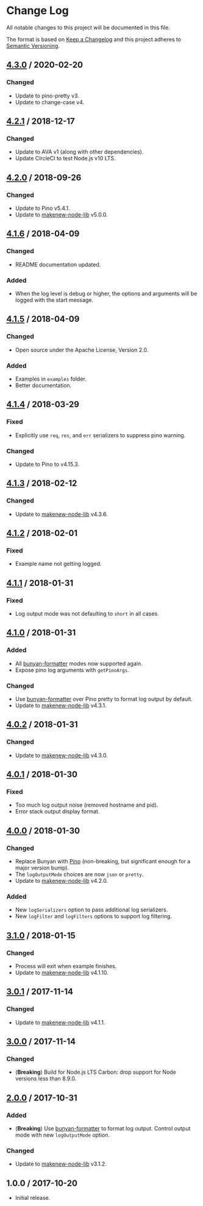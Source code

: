 # Change Log

All notable changes to this project will be documented in this file.

The format is based on [Keep a Changelog](https://keepachangelog.com/)
and this project adheres to [Semantic Versioning](https://semver.org/).

## [4.3.0] / 2020-02-20

### Changed

- Update to pino-pretty v3.
- Update to change-case v4.

## [4.2.1] / 2018-12-17

### Changed

- Update to AVA v1 (along with other dependencies).
- Update CircleCI to test Node.js v10 LTS.

## [4.2.0] / 2018-09-26

### Changed

- Update to Pino v5.4.1.
- Update to [makenew-node-lib] v5.0.0.

## [4.1.6] / 2018-04-09

### Changed

- README documentation updated.

### Added

- When the log level is debug or higher,
  the options and arguments will be logged with the start message.

## [4.1.5] / 2018-04-09

### Changed

- Open source under the Apache License, Version 2.0.

### Added

- Examples in `examples` folder.
- Better documentation.

## [4.1.4] / 2018-03-29

### Fixed

- Explicitly use `req`, `res`, and `err` serializers
  to suppress pino warning.

### Changed

- Update to Pino to v4.15.3.

## [4.1.3] / 2018-02-12

### Changed

- Update to [makenew-node-lib] v4.3.6.

## [4.1.2] / 2018-02-01

### Fixed

- Example name not getting logged.

## [4.1.1] / 2018-01-31

### Fixed

- Log output mode was not defaulting to `short` in all cases.

## [4.1.0] / 2018-01-31

### Added

- All [bunyan-formatter] modes now supported again.
- Expose pino log arguments with `getPinoArgs`.

### Changed

- Use [bunyan-formatter] over Pino pretty to format log output by default.
- Update to [makenew-node-lib] v4.3.1.

## [4.0.2] / 2018-01-31

### Changed

- Update to [makenew-node-lib] v4.3.0.

## [4.0.1] / 2018-01-30

### Fixed

- Too much log output noise (removed hostname and pid).
- Error stack output display format.

## [4.0.0] / 2018-01-30

### Changed

- Replace Bunyan with [Pino]
  (non-breaking, but significant enough for a major version bump).
- The `logOutputMode` choices are now `json` or `pretty`.
- Update to [makenew-node-lib] v4.2.0.

### Added

- New `logSerializers` option to pass additional log serializers.
- New `logFilter` and `logFilters` options to support log filtering.

## [3.1.0] / 2018-01-15

### Changed

- Process will exit when example finishes.
- Update to [makenew-node-lib] v4.1.10.

## [3.0.1] / 2017-11-14

### Changed

- Update to [makenew-node-lib] v4.1.1.

## [3.0.0] / 2017-11-14

### Changed

- (**Breaking**) Build for Node.js LTS Carbon:
  drop support for Node versions less than 8.9.0.

## [2.0.0] / 2017-10-31

### Added

- (**Breaking**) Use [bunyan-formatter] to format log output.
  Control output mode with new `logOutputMode` option.

### Changed

- Update to [makenew-node-lib] v3.1.2.

## 1.0.0 / 2017-10-20

- Initial release.

[makenew-node-lib]: https://github.com/meltwater/makenew-node-lib
[bunyan-formatter]: https://www.npmjs.com/package/bunyan-formatter
[Pino]: https://github.com/pinojs/pino

[Unreleased]: https://github.com/meltwater/node-examplr/compare/v4.3.0...HEAD
[4.3.0]: https://github.com/meltwater/node-examplr/compare/v4.2.1...v4.3.0
[4.2.1]: https://github.com/meltwater/node-examplr/compare/v4.2.0...v4.2.1
[4.2.0]: https://github.com/meltwater/node-examplr/compare/v4.1.6...v4.2.0
[4.1.6]: https://github.com/meltwater/node-examplr/compare/v4.1.5...v4.1.6
[4.1.5]: https://github.com/meltwater/node-examplr/compare/v4.1.4...v4.1.5
[4.1.4]: https://github.com/meltwater/node-examplr/compare/v4.1.3...v4.1.4
[4.1.3]: https://github.com/meltwater/node-examplr/compare/v4.1.2...v4.1.3
[4.1.2]: https://github.com/meltwater/node-examplr/compare/v4.1.1...v4.1.2
[4.1.1]: https://github.com/meltwater/node-examplr/compare/v4.1.0...v4.1.1
[4.1.0]: https://github.com/meltwater/node-examplr/compare/v4.0.2...v4.1.0
[4.0.2]: https://github.com/meltwater/node-examplr/compare/v4.0.1...v4.0.2
[4.0.1]: https://github.com/meltwater/node-examplr/compare/v4.0.0...v4.0.1
[4.0.0]: https://github.com/meltwater/node-examplr/compare/v3.1.0...v4.0.0
[3.1.0]: https://github.com/meltwater/node-examplr/compare/v3.0.1...v3.1.0
[3.0.1]: https://github.com/meltwater/node-examplr/compare/v3.0.0...v3.0.1
[3.0.0]: https://github.com/meltwater/node-examplr/compare/v2.0.0...v3.0.0
[2.0.0]: https://github.com/meltwater/node-examplr/compare/v1.0.0...v2.0.0
